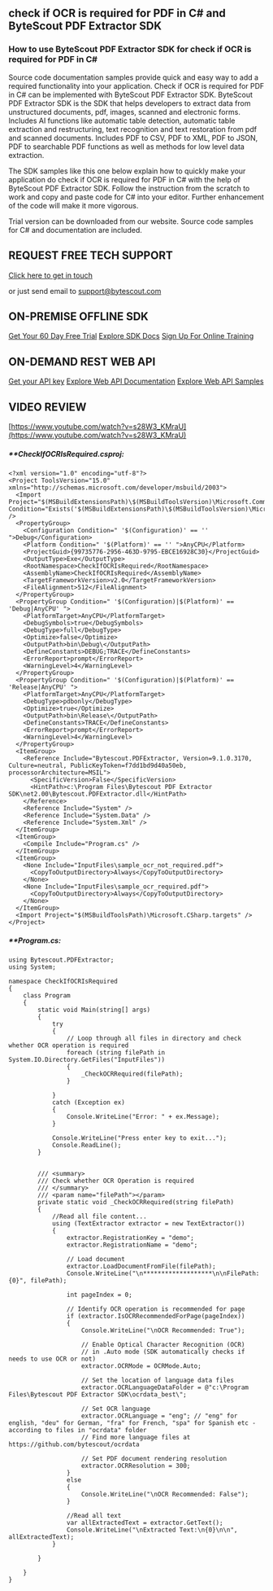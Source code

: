 ## check if OCR is required for PDF in C# and ByteScout PDF Extractor SDK

### How to use ByteScout PDF Extractor SDK for check if OCR is required for PDF in C#

Source code documentation samples provide quick and easy way to add a required functionality into your application. Check if OCR is required for PDF in C# can be implemented with ByteScout PDF Extractor SDK. ByteScout PDF Extractor SDK is the SDK that helps developers to extract data from unstructured documents, pdf, images, scanned and electronic forms. Includes AI functions like automatic table detection, automatic table extraction and restructuring, text recognition and text restoration from pdf and scanned documents. Includes PDF to CSV, PDF to XML, PDF to JSON, PDF to searchable PDF functions as well as methods for low level data extraction.

The SDK samples like this one below explain how to quickly make your application do check if OCR is required for PDF in C# with the help of ByteScout PDF Extractor SDK. Follow the instruction from the scratch to work and copy and paste code for C# into your editor. Further enhancement of the code will make it more vigorous.

Trial version can be downloaded from our website. Source code samples for C# and documentation are included.

## REQUEST FREE TECH SUPPORT

[Click here to get in touch](https://bytescout.zendesk.com/hc/en-us/requests/new?subject=ByteScout%20PDF%20Extractor%20SDK%20Question)

or just send email to [support@bytescout.com](mailto:support@bytescout.com?subject=ByteScout%20PDF%20Extractor%20SDK%20Question) 

## ON-PREMISE OFFLINE SDK 

[Get Your 60 Day Free Trial](https://bytescout.com/download/web-installer?utm_source=github-readme)
[Explore SDK Docs](https://bytescout.com/documentation/index.html?utm_source=github-readme)
[Sign Up For Online Training](https://academy.bytescout.com/)


## ON-DEMAND REST WEB API

[Get your API key](https://pdf.co/documentation/api?utm_source=github-readme)
[Explore Web API Documentation](https://pdf.co/documentation/api?utm_source=github-readme)
[Explore Web API Samples](https://github.com/bytescout/ByteScout-SDK-SourceCode/tree/master/PDF.co%20Web%20API)

## VIDEO REVIEW

[https://www.youtube.com/watch?v=s28W3_KMraU](https://www.youtube.com/watch?v=s28W3_KMraU)




<!-- code block begin -->

##### ****CheckIfOCRIsRequired.csproj:**
    
```
<?xml version="1.0" encoding="utf-8"?>
<Project ToolsVersion="15.0" xmlns="http://schemas.microsoft.com/developer/msbuild/2003">
  <Import Project="$(MSBuildExtensionsPath)\$(MSBuildToolsVersion)\Microsoft.Common.props" Condition="Exists('$(MSBuildExtensionsPath)\$(MSBuildToolsVersion)\Microsoft.Common.props')" />
  <PropertyGroup>
    <Configuration Condition=" '$(Configuration)' == '' ">Debug</Configuration>
    <Platform Condition=" '$(Platform)' == '' ">AnyCPU</Platform>
    <ProjectGuid>{99735776-2956-463D-9795-EBCE16928C30}</ProjectGuid>
    <OutputType>Exe</OutputType>
    <RootNamespace>CheckIfOCRIsRequired</RootNamespace>
    <AssemblyName>CheckIfOCRIsRequired</AssemblyName>
    <TargetFrameworkVersion>v2.0</TargetFrameworkVersion>
    <FileAlignment>512</FileAlignment>
  </PropertyGroup>
  <PropertyGroup Condition=" '$(Configuration)|$(Platform)' == 'Debug|AnyCPU' ">
    <PlatformTarget>AnyCPU</PlatformTarget>
    <DebugSymbols>true</DebugSymbols>
    <DebugType>full</DebugType>
    <Optimize>false</Optimize>
    <OutputPath>bin\Debug\</OutputPath>
    <DefineConstants>DEBUG;TRACE</DefineConstants>
    <ErrorReport>prompt</ErrorReport>
    <WarningLevel>4</WarningLevel>
  </PropertyGroup>
  <PropertyGroup Condition=" '$(Configuration)|$(Platform)' == 'Release|AnyCPU' ">
    <PlatformTarget>AnyCPU</PlatformTarget>
    <DebugType>pdbonly</DebugType>
    <Optimize>true</Optimize>
    <OutputPath>bin\Release\</OutputPath>
    <DefineConstants>TRACE</DefineConstants>
    <ErrorReport>prompt</ErrorReport>
    <WarningLevel>4</WarningLevel>
  </PropertyGroup>
  <ItemGroup>
    <Reference Include="Bytescout.PDFExtractor, Version=9.1.0.3170, Culture=neutral, PublicKeyToken=f7dd1bd9d40a50eb, processorArchitecture=MSIL">
      <SpecificVersion>False</SpecificVersion>
      <HintPath>c:\Program Files\Bytescout PDF Extractor SDK\net2.00\Bytescout.PDFExtractor.dll</HintPath>
    </Reference>
    <Reference Include="System" />
    <Reference Include="System.Data" />
    <Reference Include="System.Xml" />
  </ItemGroup>
  <ItemGroup>
    <Compile Include="Program.cs" />
  </ItemGroup>
  <ItemGroup>
    <None Include="InputFiles\sample_ocr_not_required.pdf">
      <CopyToOutputDirectory>Always</CopyToOutputDirectory>
    </None>
    <None Include="InputFiles\sample_ocr_required.pdf">
      <CopyToOutputDirectory>Always</CopyToOutputDirectory>
    </None>
  </ItemGroup>
  <Import Project="$(MSBuildToolsPath)\Microsoft.CSharp.targets" />
</Project>
```

<!-- code block end -->    

<!-- code block begin -->

##### ****Program.cs:**
    
```
using Bytescout.PDFExtractor;
using System;

namespace CheckIfOCRIsRequired
{
    class Program
    {
        static void Main(string[] args)
        {
            try
            {
                // Loop through all files in directory and check whether OCR operation is required
                foreach (string filePath in System.IO.Directory.GetFiles("InputFiles"))
                {
                    _CheckOCRRequired(filePath);
                }

            }
            catch (Exception ex)
            {
                Console.WriteLine("Error: " + ex.Message);
            }

			Console.WriteLine("Press enter key to exit...");
            Console.ReadLine();
        }

        
        /// <summary>
        /// Check whether OCR Operation is required
        /// </summary>
        /// <param name="filePath"></param>
        private static void _CheckOCRRequired(string filePath)
        {
            //Read all file content...
            using (TextExtractor extractor = new TextExtractor())
            {
                extractor.RegistrationKey = "demo";
                extractor.RegistrationName = "demo";

                // Load document
                extractor.LoadDocumentFromFile(filePath);
                Console.WriteLine("\n*******************\n\nFilePath: {0}", filePath);

                int pageIndex = 0;

                // Identify OCR operation is recommended for page
                if (extractor.IsOCRRecommendedForPage(pageIndex))
                {
                    Console.WriteLine("\nOCR Recommended: True");

                    // Enable Optical Character Recognition (OCR)
                    // in .Auto mode (SDK automatically checks if needs to use OCR or not)
                    extractor.OCRMode = OCRMode.Auto;

                    // Set the location of language data files
                    extractor.OCRLanguageDataFolder = @"c:\Program Files\Bytescout PDF Extractor SDK\ocrdata_best\";

                    // Set OCR language
                    extractor.OCRLanguage = "eng"; // "eng" for english, "deu" for German, "fra" for French, "spa" for Spanish etc - according to files in "ocrdata" folder
                    // Find more language files at https://github.com/bytescout/ocrdata

                    // Set PDF document rendering resolution
                    extractor.OCRResolution = 300;
                }
                else
                {
                    Console.WriteLine("\nOCR Recommended: False");
                }

                //Read all text
                var allExtractedText = extractor.GetText();
                Console.WriteLine("\nExtracted Text:\n{0}\n\n", allExtractedText);
            }

        }

    }
}

```

<!-- code block end -->